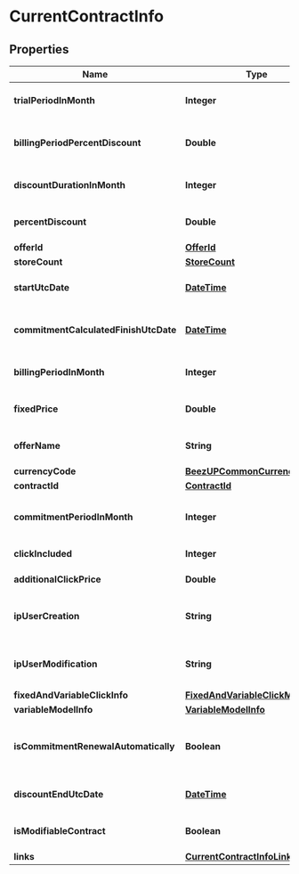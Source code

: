 
# CurrentContractInfo

## Properties
Name | Type | Description | Notes
------------ | ------------- | ------------- | -------------
**trialPeriodInMonth** | **Integer** | The trial period in month |  [optional]
**billingPeriodPercentDiscount** | **Double** | The percent discount related to the billing period |  [optional]
**discountDurationInMonth** | **Integer** | The discount duration in month |  [optional]
**percentDiscount** | **Double** | The percent of the discount |  [optional]
**offerId** | [**OfferId**](OfferId.md) |  |  [optional]
**storeCount** | [**StoreCount**](StoreCount.md) |  |  [optional]
**startUtcDate** | [**DateTime**](DateTime.md) | The start date of your contract |  [optional]
**commitmentCalculatedFinishUtcDate** | [**DateTime**](DateTime.md) | The calculated end date of commitment |  [optional]
**billingPeriodInMonth** | **Integer** | The billing period in month |  [optional]
**fixedPrice** | **Double** | The fixed price of your contract |  [optional]
**offerName** | **String** | The offer name based on /offers |  [optional]
**currencyCode** | [**BeezUPCommonCurrencyCode**](BeezUPCommonCurrencyCode.md) |  |  [optional]
**contractId** | [**ContractId**](ContractId.md) |  |  [optional]
**commitmentPeriodInMonth** | **Integer** | The commitment period in month |  [optional]
**clickIncluded** | **Integer** | The click included |  [optional]
**additionalClickPrice** | **Double** | Additional click price |  [optional]
**ipUserCreation** | **String** | The IP of the user who creates the contract |  [optional]
**ipUserModification** | **String** | The IP of the user who modified the contract |  [optional]
**fixedAndVariableClickInfo** | [**FixedAndVariableClickModelInfo**](FixedAndVariableClickModelInfo.md) |  |  [optional]
**variableModelInfo** | [**VariableModelInfo**](VariableModelInfo.md) |  |  [optional]
**isCommitmentRenewalAutomatically** | **Boolean** | Is commitment is automatically renewed |  [optional]
**discountEndUtcDate** | [**DateTime**](DateTime.md) | The end of your discount |  [optional]
**isModifiableContract** | **Boolean** | Is the contract is modifiable ? |  [optional]
**links** | [**CurrentContractInfoLinks**](CurrentContractInfoLinks.md) |  | 



